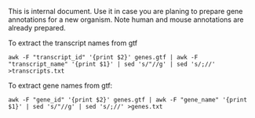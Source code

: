 This is internal document. Use it in case you are planing to prepare gene annotations for a new organism. Note human and mouse annotations are already prepared. 

To extract the transcript names from gtf

```
awk -F "transcript_id" '{print $2}' genes.gtf | awk -F "transcript_name" '{print $1}' | sed 's/"//g' | sed 's/;//' >transcripts.txt
```

To extract gene names from gtf:

```
awk -F "gene_id" '{print $2}' genes.gtf | awk -F "gene_name" '{print $1}' | sed 's/"//g' | sed 's/;//' >genes.txt
```